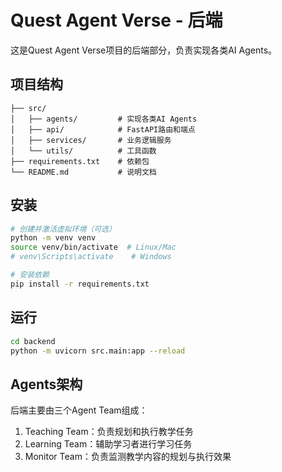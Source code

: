 # Quest Agent Verse - 后端

这是Quest Agent Verse项目的后端部分，负责实现各类AI Agents。

## 项目结构
```backend/
├── src/
│   ├── agents/         # 实现各类AI Agents
│   ├── api/            # FastAPI路由和端点
│   ├── services/       # 业务逻辑服务
│   └── utils/          # 工具函数
├── requirements.txt    # 依赖包
└── README.md           # 说明文档
```

## 安装
```bash
# 创建并激活虚拟环境（可选）
python -m venv venv
source venv/bin/activate  # Linux/Mac
# venv\Scripts\activate    # Windows

# 安装依赖
pip install -r requirements.txt
```

## 运行
```bash
cd backend
python -m uvicorn src.main:app --reload
```

## Agents架构
后端主要由三个Agent Team组成：
1. Teaching Team：负责规划和执行教学任务
2. Learning Team：辅助学习者进行学习任务
3. Monitor Team：负责监测教学内容的规划与执行效果